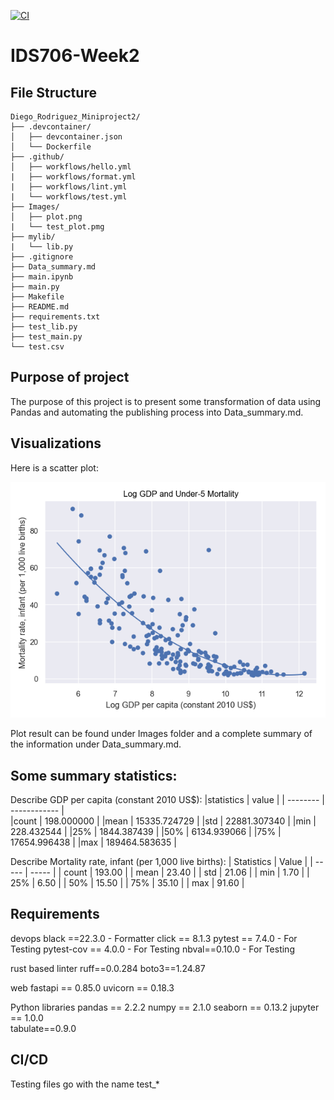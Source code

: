[![CI](https://github.com/nogibjj/Diego_Rodriguez_Miniproject1/actions/workflows/hello.yml/badge.svg)](https://github.com/nogibjj/Diego_Rodriguez_Miniproject1/actions/workflows/hello.yml)

# IDS706-Week2
## File Structure 
```
Diego_Rodriguez_Miniproject2/
├── .devcontainer/
│   ├── devcontainer.json
│   └── Dockerfile
├── .github/
│   ├── workflows/hello.yml
|   ├── workflows/format.yml
|   ├── workflows/lint.yml
|   └── workflows/test.yml
├── Images/
│   ├── plot.png
|   └── test_plot.pmg
├── mylib/
|   └── lib.py
├── .gitignore
├── Data_summary.md
├── main.ipynb
├── main.py
├── Makefile
├── README.md
├── requirements.txt
├── test_lib.py
├── test_main.py
└── test.csv
```

## Purpose of project
The purpose of this project is to present some transformation of data using Pandas and automating the publishing process into Data_summary.md. 


## Visualizations
Here is a scatter plot:

![scatter_plot](images/plot.png)

Plot result can be found under Images folder and a complete summary of the information under Data_summary.md.

## Some summary statistics:
Describe GDP per capita (constant 2010 US$):
|statistics | value |
| -------- | ------------ |   
|count       | 198.000000 |
|mean      | 15335.724729 |
|std       | 22881.307340 |
|min         | 228.432544 |
|25%        | 1844.387439 |
|50%        | 6134.939066 |
|75%       | 17654.996438 |
|max      | 189464.583635 |

Describe Mortality rate, infant (per 1,000 live births):
| Statistics | Value |
| ----- | ----- |
| count | 193.00 |
| mean | 23.40 |
| std | 21.06 |
| min | 1.70 |
| 25% | 6.50 |
| 50% | 15.50 |
| 75% | 35.10 |
| max | 91.60 |

## Requirements
devops
black ==22.3.0 - Formatter
click == 8.1.3
pytest == 7.4.0  - For Testing
pytest-cov == 4.0.0 - For Testing
nbval==0.10.0 - For Testing

rust based linter
ruff==0.0.284
boto3==1.24.87

web
fastapi == 0.85.0
uvicorn == 0.18.3

Python libraries
pandas == 2.2.2
numpy == 2.1.0
seaborn == 0.13.2
jupyter == 1.0.0  
tabulate==0.9.0

## CI/CD
Testing files go with the name test_*

